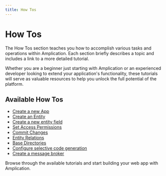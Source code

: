 ```yaml
---
title: How Tos
---
```


# How Tos

The How Tos section teaches you how to accomplish various tasks and operations within Amplication. Each section briefly describes a topic and includes a link to a more detailed tutorial.

Whether you are a beginner just starting with Amplication or an experienced developer looking to extend your application's functionality, these tutorials will serve as valuable resources to help you unlock the full potential of the platform.

## Available How Tos

- [Create a new App](/how-to/create-app/)
- [Create an Entity](/how-to/create-entity/)
- [Create a new entity field](/how-to/create-entity-field)
- [Set Access Permissions](/how-to/set-access-permissions/)
- [Commit Changes](/how-to/commit-changes)
- [Entity Relations](/relations/)
- [Base Directories](/how-to/base-directories)
- [Configure selective code generation](/how-to/api-admin-ui-settings/)
- [Create a message broker](/how-to/create-message-broker)

Browse through the available tutorials and start building your web app with Amplication.
